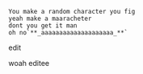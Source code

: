     You make a random character you fig
    yeah make a maaracheter
    dont you get it man
    oh no`**_aaaaaaaaaaaaaaaaaaaa_**`


edit 


woah  editee



